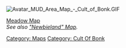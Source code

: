![](Avatar_MUD_Area_Map_-_Cult_of_Bonk.GIF "Avatar_MUD_Area_Map_-_Cult_of_Bonk.GIF")

[Meadow Map](Meadow_Map "wikilink")  
*See also ["Newbieland" Map]("Newbieland"_Map "wikilink").*  

[Category: Maps](Category:_Maps "wikilink") [Category: Cult Of
Bonk](Category:_Cult_Of_Bonk "wikilink")
